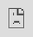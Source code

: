```yaml
---
layout: post
date: 2021-01-01
image: "/conflict_urbanism_sp2021/images/csr_thumbnail.png"
title: "What defies borders?"
author: "Matthew Brubaker, Cameron Fullmer, Adela Locsin, Alek Tomich"
---
```


_This research was conducted on the traditional and unceded territory of the Lenape peoples, on the island of Mannahatta in Lenapehoking._

&nbsp;  
&nbsp;

#### <a name="overview"></a>On the Porosity of the US–Mexico Border in El Paso, Texas

El Paso–Juárez, also known as Juárez–El Paso, is an urbanized area that straddles the border between Mexico and the United States. With over 2.7 million people residing in the area, the El Paso–Juárez region is home to the largest bilingual and binational work force in the Western Hemisphere. (Chamberlain, 2007)

![Image of El Paso–Juárez from Ranger Peak](/conflict_urbanism_sp2021/images/border-porosity/samatkjain_juarez-elpaso.jpg)
_Jain, Samat K. Juárez and East & Central El Paso from Ranger Peak. 2010. Photograph. 2048x1266 pixels. [Flickr](https://www.flickr.com/photos/tamasrepus/5301947732/)_

The stretch of borderlands at El Paso–Juárez as a locale serves as a rich repository for studying the effects of a political border. It serves as a confluence of conditions that jeopardize access to infrastructure, natural resources and culture, infringes on the rights of indigenous peoples, and interrupts the natural patterns of non-human actors and their habitats.

In El Paso, the border is both visible and invisible, and operates between two extremes of physical and ideological porosity. Through an exercise of locating and spatializing these relationships, we work to understand how a border can impact those on either side beyond the material and physical division of space. The layered and multi-scalar approach of the project seeks to frame map data, images, and writing as an overlapped, specific, and ongoing cartography of controversy.

This project takes a closer look at the porosity of the border for four entities: [energy](#energy), [humans](#humans), [capital](#capital), and [non-human actors](#non-human).

<div class="iframe-column"><iframe src="https://alocsin.github.io/gsapp-code/index.html" style="position:absolute;top:0;left:0;width:100%;height:100%;" frameborder="0"></iframe></div>

&nbsp;  
&nbsp;

#### <a name="energy"></a>The border as a delineation of responsibility

**The border acts as a delineation of responsibility in a manufactured situation of natural gas dependency.**

The electrical power grid that powers North America is divided into multiple synchronous grids. The two major grids are the Eastern Interconnection, which reaches from central Canada to the Atlantic, south to Florida, and back west to the foot of the Rockies; and the Western Interconnection, which stretches from Western Canada to Baja California in Mexico, encompassing 14 Western states.

![GIF of United States power grids](/conflict_urbanism_sp2021/images/border-porosity/us-energygrid.gif)
Locsin, A. 2021. Online. 2000x1203. [Data from U.S. Energy Information Administration.](https://www.eia.gov/maps/layer_info-m.php)

The state of Texas primarily runs on its own electrical grid, called ERCOT, which was formed in order to avoid federal regulation. In 1999, then-Governor George W. Bush deregulated the state’s electricity delivery system, and allowed electricity prices to be left up to a market that skewed to the interests of private generators, transmission companies, and energy retailers. Natural gas in Texas is cheap. This cheapness combined with deregulation gave little financial incentive for the state to invest in weather protection and maintenance.

![GIF of Texas Power Outages](/conflict_urbanism_sp2021/images/border-porosity/texas-blackouts.gif)
Locsin, A. 2021. Online. 1624x902. [Images from NOAA VIIRS DNB Nighttime Imagery.](https://maps.ngdc.noaa.gov/viewers/VIIRS_DNB_nighttime_imagery/index.html)

This past February, Texas was hit by three severe winter storms that caused a colossal electricity generation failure statewide, stranding 4.5 million homes and businesses without power for days. Caused by an inadequate winterization of the state’s natural gas infrastructure, news outlets failed to report that the winter storms in Texas also stranded customers across the border in Mexico: in two days, factories in industrial border towns that were getting their power supply from the United States reported 2.7 billion dollars in losses from blackouts.

This is only a fraction of Mexico’s dependence on U.S. natural gas.

**IMAGE**

[Click to go back to border overview.](#overview)

&nbsp;  
&nbsp;

#### <a name="humans"></a>The border as a method of future fragmentation

**The border acts as a method of fragmentation of groups that have resided over the borderlands for centuries.**

Up until the end of the Mexican-American war in 1848, the states that now comprise the southern border of the United States were part of Mexico. However, for the centuries preceding this colonial conflict, the land was stewarded over by a multitude of Indigenous Native communities. The historic Tigua territory is located on the southeastern edge of what is now El Paso, and stretches across the Rio Grande/Bravo to the Mexican side of the border into Ciudad Juárez. (_Ysleta del Sur Pueblo: Walking in the Footsteps of our Ancestors_, dir. Rojas, 2017)

![Map of Historic Tigua Territory](/conflict_urbanism_sp2021/images/border-porosity/HUMANS_IMAGE1.jpg)
_Data: Google. (n.d.). [Map of Historic Tigua Territory]. Retrieved April 17, 2021. Overlay data from [Native Land Digital](https://native-land.ca/)_

Ysleta del Sur Pueblo Tigua Nation is one of three federally recognized Native American tribes in the State of Texas. The current population is over 4,000 members nationwide, with about a third of those living within the El Paso area. There are two reservations on the United States side: one of which is incorporated into the metro, and the other on the very southeastern edge of the city. They also hold off-reservation land adjacent to the Hueco Tanks, a state park that is a sacred site for the Tiguas. (Rojas, 2017) The Rio Grande/Bravo lies on the Mexican side of the wall, which does not recognize the sovereignty of indigenous land. (Náñez, 2017) The Puente Zaragoza is the nearest United States Customs and Border Patrol crossing that connects the two divided lands and communities, located in between the two reservations on the United States side. The separation of these populations, their historic territory, and sacred sites is an injustice.

![Diptych of Rio Grande and Hueco Tanks](/conflict_urbanism_sp2021/images/border-porosity/HUMANS_IMAGE2.jpg)
_(Left) Sussexbirder. Rio Grande, Texas. 2001. Photograph. 1024x653 pixels. [Flickr](https://www.flickr.com/photos/9919745@N03/8609205901) (Right) Fuson, Kirk. Hueco Tanks in Rain Storm. 2009. Photograph. 1024x674 pixels. [Flickr](https://www.flickr.com/photos/39105073@N05/3641761105)_

This inequity is perpetuated by unequal border crossing laws. Rules and border crossing privileges vary according to citizenship and tribal lineage. Among other requirements, denizens looking to cross the border into the United States from the Mexico side must prove economic solvency with a minimum bank account balance. The cost of both the passport and visa is prohibitive for many Indigenous persons existing in subsistence economies. (Alianza Indígena Sin Fronteras and Leza, 2019)

![Image of march against border wall in Juárez](/conflict_urbanism_sp2021/images/border-porosity/HUMANS_IMAGE3.jpg)
_Hise, Steev. March Against Border Wall at Border Social Forum in Juarez. 2006. Photograph. 1024x768 pixels. [Flickr](https://www.flickr.com/photos/61016948@N00/275391447)_

There is a long list of Indigenous rights violations brought by the construction of the wall, and the Tigua people have taken a vocal stance against its erection. Federal studies at the beginning of the 21st century confirmed the important historical relationship between the Tigua and the land and river on both sides of the border in the El Paso - Ciudad Juárez area. As a result of this study, the U.S. government signed an agreement with the tribe in January 2007 stipulating its responsibility to help the Tigua develop the tribe's potential land and water rights claims "and to take actions consistent with those rights." Yet, construction of the border fence was brought to its current condition: severing Tigua traditional lands and impeding access to sacred sites that have been used by the community for over 300 years. (Guzman and Hurwitz, 2008)

[Click to go back to border overview.](#overview)

&nbsp;  
&nbsp;

#### <a name="capital"></a>The border as capital gain

The United States government has been afforded popular permission to take extraordinary measures at the U.S. - Mexico border under the pretenses of “national security”. The border wall, militarized patrols, security technology akin to a maximum security prison, among other initiatives are sold to the public as necessary infrastructures and protocols to ensure the safety of U.S. citizens and businesses. Annually, the United States Senate approves over \$4.9 Billion dollars awarded to private-sector contractors to carry out many of these operations. Meanwhile, no measurable improvements to illegal immigration, drug trafficking, or undocumented imports/exports have been recorded. In fact, on the contrary, these statistics have steadily risen despite the U.S. government’s actions in defense of the border. It is clear, the true value of the border is in its role as a revenue generator.

In 2006, President George W. Bush enacted Operation Jump Start, a plan to allocate $1.9 Billion dollars to the militarization of the U.S. - Mexico border.  It entailed the mobilization of 156,000 troops annually to bases along the border, most notably Fort Bliss in El Paso, Texas.  Operation Jump Start also called for hiring 6,000 new border patrol agents.  Considering the cost per outfitting and equipping the average soldier is$15,000 (fulfilled by private-sector subcontractors), the largely non-violent threat of illegal border crossings, and the astronomical territorial profit-potential, this military mobilization in tandem with the Bush-Cheney administration’s war waged in the Middle East is a clear display of political maneuvering toward the fiscal profits of war.

The militarization and government-awarded private contracts for border security and maintenance has only increased since Operation Jump Start. Fisher Industries was awarded $2 Billion to construct President Trump’s border wall in 2016.  According to reports, the same 15 miles have been demolished and reconstructed continuously over the past five years.  SAIC Corp. was awarded$973 Million in federal funding for border surveillance over the same time period. Perhaps most notably, a company called Kellog, Brown, and Root was awarded \$24.4 million dollars annually for border maintenance and upkeep. This company is in fact a subsidiary of Halliburton, the oil conglomerate responsible for the U.S. invasion of Iraq. It is not a coincidence that most of the companies awarded these contracts are also key donors to many political campaigns. It is clear that the distinction between public and private interests has been eroded and that more often than not, private sector profits are directly related to legislation and political maneuvering.

[Click to go back to border overview.](#overview)

&nbsp;  
&nbsp;

#### <a name="non-human"></a>The border as an arbitrary line in the sand

The border is an artificial construct, and is oftentimes completely invisible other than as a form of human interference into the natural landscape. This interference is the line in the sand; at times literally manifesting as a wall which has immense impact on not only humans but natural entities. The irony of the line in the sand is its fakeness and at times its complete inability to deal with the natural landscape the United States attempts to etch it on, exposing the contradictory and uncanny nature of the border.

![Binational Cattle Ranch](/conflict_urbanism_sp2021/images/border-porosity/0424_CATTLECOMPANY.jpeg)

Founded in 1991, the facilities of the Santa Teresa and Ganadera Regional De Chihuahua Cattle Unions are the most modern and the largest on the U.S. - Mexico border. Up to 5,000 head of cattle flow from Mexico into the United States every day and the port of entry averages 300,000 head of cattle a year.

Most cattle crossing the border from Mexico are feeder stock destined for pasture and feedlots in Texas, New Mexico, Arizona, California, and the Midwestern states. These facilities offer both practical and economic advantages over traditional border crossings. Livestock are penned and processed at the border, then walked into the United States, saving time and transportation costs by eliminating the need to truck between processing facilities on each side of the border, a procedure that increases costs and adds stress to the animals. (New Mexico Border Authority, 2021)

![Cows running through the border into the United States](/conflict_urbanism_sp2021/images/border-porosity/01 wall-cows-KOAT.com.png)
Arma, M. 2020. Online. KOAT 7 Action News Broadcast. [https://www.koat.com/article/border-wall-helps-business-for-cattlemen-but-poses-major-threat-to-environment/27473359](https://www.koat.com/article/border-wall-helps-business-for-cattlemen-but-poses-major-threat-to-environment/27473359)

![Manufactured Border Openings](/conflict_urbanism_sp2021/images/border-porosity/02 COWS_REUTERS.PNG)
Gonzalez, J. 2019. Online. Reuters. [https://www.reuters.com/article/us-usa-trade-mexico-cattle-idUSKCN1T628Q](https://www.reuters.com/article/us-usa-trade-mexico-cattle-idUSKCN1T628Q)

The uncanniness of the facility is highlighted by its context and operation. Situated just west of El Paso, the union sits in the portion of the border built up as a vehicular barrier with a maintained track along the U.S. side to allow for fast and smooth vehicular operation of the United States Customs and Border Patrol. The union is one of the only punctures in the wall of this type along the entire border. A large sliding gate built into the intensive barrier, operated by cow hands on either side of the border, allows for the uninterrupted flow of beef cattle into the United States. Whilst the cattle cross the border freely, workers at the cattle union must stay on their respective side, executing the transition without ever moving through the gate they guide the cattle through. Beyond the workers is the question of wildlife, who without a commoditized value are disrupted from their natural habitat and entrapped by the artificial insertion of constructed border sections. (Armas, 2017)

![A Binational Mountain](/conflict_urbanism_sp2021/images/border-porosity/0424_MTCRISTOREY.jpeg)

Where the cattle unions represent a line in the sand border as absurd in its deployment, the border at Mt Cristo Rey in El Paso and Ciudad Juarez proper represents the borders inability to reconcile with natural elements and the socially and environmentally damaging realities that arbitrary blockages in the ecosystem present. Cristo Rey, an important monument to Spanish Catholicism, along with its access point are located on the U.S. side of the landmass, and the border prevents easy passage for religious pilgrims crossing from Mexico annually. Further, the vehicular border wall which divides the U.S. and Mexico is incapable of scaling the mountain’s terrain, stopping on either side as a gash into the formation, rendering the wall futile in its constructed form.

![Mount Cristo Rey Overview](/conflict_urbanism_sp2021/images/border-porosity/03 MCristo USATSI-10151015.jpg)
Lozano, E. Standing as a Beacon. 2017. Online. USA Today. [https://www.usatoday.com/borderwall/story/a-city-and-its-holy-ground-at-stake/573659001/](https://www.usatoday.com/borderwall/story/a-city-and-its-holy-ground-at-stake/573659001/)

![The Border Wall that Cannot Cross A Mountain](/conflict_urbanism_sp2021/images/border-porosity/04 MtCristoRey Earth Perspective.jpg)
Brubaker, M. 2021. Online. Maxar Technologies. 1567x944. Google Earth.

[Click to go back to border overview.](#overview)

&nbsp;  
&nbsp;

#### Conclusion

In light of the recent administration change in the United States, as well as the continually increasing probability of extreme weather events that instigated this project, the question of the efficacy of the border deserves to be asked again. The series of case studies presented above gives visibility to otherwise neglected layers of vulnerability, and repositions the history of the border cities as valves for the flow of commerce in the reality of late capitalism in opposition to the unfettered pre-capital reality that was enjoyed by the indigenous landscape.

As the controversy of the Trump Administration and its failed wall fade from the forefront of public interest, it is imperative that the energy, trade, and immigration policies of the United States, specifically with its southern neighbor, Mexico, do not also fade from visibility and conversation.

&nbsp;  
&nbsp;

**Works Cited:**

Alianza Indígena Sin Fronteras / Indigenous Alliance Without Borders and Christina Leza, Handbook on Indigenous Peoples’ Border Crossing Rights Between the United States and Mexico (Tucson, AZ), [https://www.ohchr.org/Documents/Issues/IPeoples/EMRIP/Call/IndigenousAllianceWithoutBorders.pdf](https://www.ohchr.org/Documents/Issues/IPeoples/EMRIP/Call/IndigenousAllianceWithoutBorders.pdf)

Armas, Marissa. “Border Wall Helps Business for Cattlemen but Poses Major Threat to Environment.” KOAT. KOAT, February 3, 2020. [https://www.koat.com/article/border-wall-helps-business-for-cattlemen-but-poses-major-threat-to-environment/27473359](https://www.koat.com/article/border-wall-helps-business-for-cattlemen-but-poses-major-threat-to-environment/27473359)

Lisa Chamberlain, "2 Cities and 4 Bridges Where Commerce Flows," New York Times, published 2007. [https://www.nytimes.com/2007/03/28/realestate/commercial/28juarez.html?pagewanted=2&\_r=2&sq=Where](https://www.nytimes.com/2007/03/28/realestate/commercial/28juarez.html?pagewanted=2&_r=2&sq=Where)

Michelle Guzman and Zachary Hurwitz, “Violations on the Part of the United States Government of Indigenous Rights Held by Members of the Lipan Apache, Kickapoo, and Ysleta del Sur Tigua Tribes of the Texas-Mexico Border” (Thesis, University of Texas at Austin, 2008), 13. [https://law.utexas.edu/humanrights/borderwall/analysis/briefing-violations-of-indigenous-rights.pdf](https://law.utexas.edu/humanrights/borderwall/analysis/briefing-violations-of-indigenous-rights.pdf)

Dianna M. Náñez, “A Border Tribe, and the Wall that will Divide It,” USA Today, USA Today Network, published 2017.

“Livestock.” New Mexico Border Authority. Accessed April 24, 2021. [http://www.nmborder.com/Livestock.aspx](http://www.nmborder.com/Livestock.aspx)

Ysleta del Sur Pueblo: Walking in the Footsteps of our Ancestors, directed by Rudy Rojas (2017; El Paso, TX: Smoke Signals Design and Marketing, 2017) [https://www.ysletadelsurpueblo.org/who-we-are](https://www.ysletadelsurpueblo.org/who-we-are)
